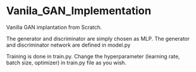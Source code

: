# Vanila_GAN_Implementation
Vanilla GAN implantation from Scratch. 

The generator and discriminator are simply chosen as MLP. The generator and discriminator network are defined in model.py

Training is done in train.py. Change the hyperparameter (learning rate, batch size, optimizer) in train.py file as you wish. 
